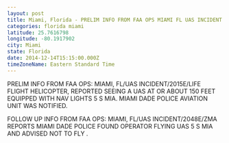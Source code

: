 ```yaml
---
layout: post
title: Miami, Florida - PRELIM INFO FROM FAA OPS MIAMI FL UAS INCIDENT 2015E LIFE FLIGHT HELICOPTER REPORTED SEEING
categories: florida miami
latitude: 25.7616798
longitude: -80.1917902
city: Miami
state: Florida
date: 2014-12-14T15:15:00.000Z
timeZoneName: Eastern Standard Time
---
```


PRELIM INFO FROM FAA OPS: MIAMI, FL/UAS INCIDENT/2015E/LIFE FLIGHT HELICOPTER, REPORTED SEEING A UAS AT OR ABOUT 150 FEET EQUIPPED WITH NAV LIGHTS 5 S MIA. MIAMI DADE POLICE AVIATION UNIT WAS NOTIFIED.

FOLLOW UP INFO FROM FAA OPS: MIAMI, FL/UAS INCIDENT/2048E/ZMA REPORTS MIAMI DADE POLICE FOUND OPERATOR FLYING UAS 5 S MIA AND ADVISED NOT TO FLY . 